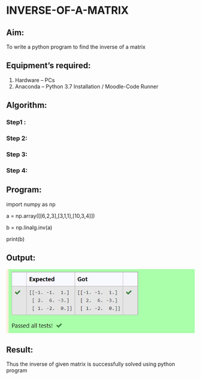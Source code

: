 # INVERSE-OF-A-MATRIX
## Aim:
To write a python program to find the inverse of a matrix
## Equipment’s required:
1. 	Hardware – PCs
2. 	Anaconda – Python 3.7 Installation / Moodle-Code Runner
## Algorithm:
### Step1 : 
### Step 2: 
### Step 3: 
### Step 4: 

## Program:
import numpy as np

a = np.array([[6,2,3],[3,1,1],[10,3,4]])

b = np.linalg.inv(a)

print(b)
## Output:
![model](output.png)
## Result:
Thus the inverse of given matrix is successfully solved using python program

